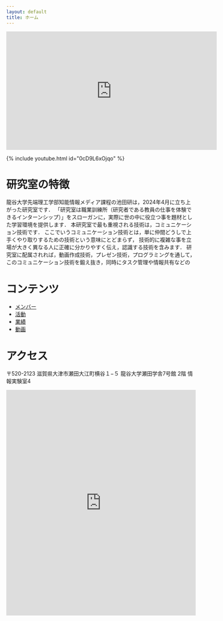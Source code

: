 ```yaml
---
layout: default
title: ホーム
---
```


<iframe width="560" height="315" src="https://www.youtube.com/embed/0cD9L6xOjqo?si=lSF9mFHFEvA8efoz" title="YouTube video player" frameborder="0" allow="accelerometer; autoplay; clipboard-write; encrypted-media; gyroscope; picture-in-picture; web-share" referrerpolicy="strict-origin-when-cross-origin" allowfullscreen></iframe>

{% include youtube.html id="0cD9L6xOjqo" %}

# 研究室の特徴
龍谷大学先端理工学部知能情報メディア課程の池田研は，2024年4月に立ち上がった研究室です．
「研究室は職業訓練所（研究者である教員の仕事を体験できるインターンシップ）」をスローガンに，実際に世の中に役立つ事を題材とした学習環境を提供します．
本研究室で最も重視される技術は，コミュニケーション技術です．
ここでいうコミュニケーション技術とは，単に仲間どうしで上手くやり取りするための技術という意味にとどまらず，
技術的に複雑な事を立場が大きく異なる人に正確に分かりやすく伝え，認識する技術を含みます．
研究室に配属されれば，動画作成技術，プレゼン技術，プログラミングを通して，このコミュニケーション技術を鍛え抜き，同時にタスク管理や情報共有などの

# コンテンツ
- [メンバー](members.html)
- [活動](activities.html)
- [業績](publications.html)
- [動画](https://www.youtube.com/@ikeda-lab)

# アクセス
〒520-2123 滋賀県大津市瀬田大江町横谷１−５
龍谷大学瀬田学舎7号館 2階 情報実験室4

<iframe src="https://www.google.com/maps/embed?pb=!1m18!1m12!1m3!1d658.4277631098296!2d135.93914937338005!3d34.96287331777708!2m3!1f0!2f0!3f0!3m2!1i1024!2i768!4f13.1!3m3!1m2!1s0x60016d91df3d711d%3A0xa7277a08f375708b!2z6b6N6LC35aSn5a2mIOeArOeUsOOCreODo-ODs-ODkeOCuSA35Y-36aSo!5e0!3m2!1sja!2sjp!4v1711957072822!5m2!1sja!2sjp" width="100%" height="600" style="border:0;" allowfullscreen="" loading="lazy" referrerpolicy="no-referrer-when-downgrade"></iframe>
